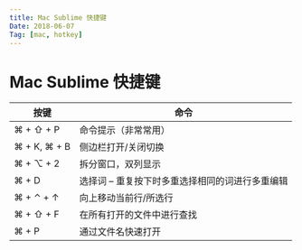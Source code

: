 ```yaml
---
title: Mac Sublime 快捷键
Date: 2018-06-07
Tag: [mac, hotkey]
---
```


# Mac Sublime 快捷键

| 按键         | 命令                                            |
| ------------ | ----------------------------------------------- |
| ⌘ + ⇧ + P    | 命令提示（非常常用）                            |
| ⌘ + K, ⌘ + B | 侧边栏打开/关闭切换                             |
| ⌘ + ⌥ + 2    | 拆分窗口，双列显示                              |
| ⌘ + D        | 选择词 – 重复按下时多重选择相同的词进行多重编辑 |
| ⌘ + ⌃ + ↑    | 向上移动当前行/所选行                           |
| ⌘ + ⇧ + F    | 在所有打开的文件中进行查找                      |
| ⌘ + P        | 通过文件名快速打开                              |

